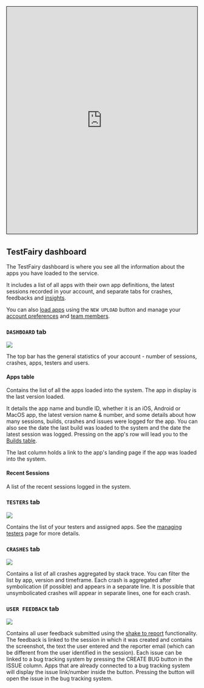<!---![testfairy dashboard](/img/dashboard/testfairy-dashboard.gif)--->

<iframe width="800" height="600" frameborder="0" allowfullscreen="true" style="box-sizing: border-box; margin-bottom:5px; max-width: 100%; border: 1px solid rgba(0,0,0,1); background-color: rgba(255,255,255,0); box-shadow: 0px 2px 4px rgba(0,0,0,0.1);" src="https://testfairy.fleeq.io/l/1tvmj34u5q-r1ck6l9wd6"></iframe>


## TestFairy dashboard

The TestFairy dashboard is where you see all the information about the apps you have loaded to the service.


It includes a list of all apps with their own app definitions, the latest sessions recorded in your account, and separate tabs for crashes, feedbacks and [insights](https://docs.testfairy.com/TestFairy_Dashboard/Insights.html).


You can also [load apps](https://docs.testfairy.com/Getting_Started/Upload_Apps.html) using the `NEW UPLOAD` button and manage your [account preferences](https://docs.testfairy.com/Getting_Started/Account_Preferences.html) and [team members](https://docs.testfairy.com/Getting_Started/Adding_And_Managing_Users.html).

### `DASHBOARD` tab 

![](/img/dashboard/dashboard-general.png)

The top bar has the general statistics of your account - number of sessions, crashes, apps, testers and users.


#### Apps table
Contains the list of all the apps loaded into the system. 
The app in display is the last version loaded.

It details the app name and bundle ID, whether it is an iOS, Android or MacOS app, the latest version name & number, and some details about how many sessions, builds, crashes and issues were logged for the app.
You can also see the date the last build was loaded to the system and the date the latest session was logged.
Pressing on the app's row will lead you to the [Builds table](https://docs.testfairy.com/TestFairy_Dashboard/Builds.html). 

The last column holds a link to the app's landing page if the app was loaded into the system.

#### Recent Sessions
A list of the recent sessions logged in the system.


### `TESTERS` tab

![](/img/dashboard/dashboard-testers.png)

Contains the list of your testers and assigned apps. See the [managing testers](https://docs.testfairy.com/Testers/Managing_Testers.html) page for more details.

### `CRASHES` tab

![](/img/dashboard/dashboard-crashes.png)

Contains a list of all crashes aggregated by stack trace. You can filter the list by app, version and timeframe.
Each crash is aggregated after symbolication (if possible) and appears in a separate line. It is possible that unsymbolicated crashes will appear in separate lines, one for each crash.

### `USER FEEDBACK` tab

![](/img/dashboard/dashboard-feedbacks.png)

Contains all user feedback submitted using the [shake to report](https://docs.testfairy.com/SDK/Getting_Feedback.html) functionality. The feedback is linked to the session in which it was created and contains the screenshot, the text the user entered and the reporter email (which can be different from the user identified in the session).
Each issue can be linked to a bug tracking system by pressing the CREATE BUG button in the ISSUE column. Apps that are already connected to a bug tracking system will display the issue link/number inside the button. Pressing the button will open the issue in the bug tracking system. 


